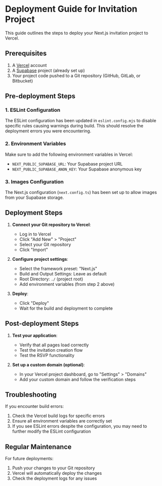 # Deployment Guide for Invitation Project

This guide outlines the steps to deploy your Next.js invitation project to Vercel.

## Prerequisites

1. A [Vercel](https://vercel.com/) account
2. A [Supabase](https://supabase.com/) project (already set up)
3. Your project code pushed to a Git repository (GitHub, GitLab, or Bitbucket)

## Pre-deployment Steps

### 1. ESLint Configuration

The ESLint configuration has been updated in `eslint.config.mjs` to disable specific rules causing warnings during build. This should resolve the deployment errors you were encountering.

### 2. Environment Variables

Make sure to add the following environment variables in Vercel:

- `NEXT_PUBLIC_SUPABASE_URL`: Your Supabase project URL
- `NEXT_PUBLIC_SUPABASE_ANON_KEY`: Your Supabase anonymous key

### 3. Images Configuration

The Next.js configuration (`next.config.ts`) has been set up to allow images from your Supabase storage.

## Deployment Steps

1. **Connect your Git repository to Vercel**:

   - Log in to Vercel
   - Click "Add New" > "Project"
   - Select your Git repository
   - Click "Import"

2. **Configure project settings**:

   - Select the framework preset: "Next.js"
   - Build and Output Settings: Leave as default
   - Root Directory: `./` (project root)
   - Add environment variables (from step 2 above)

3. **Deploy**:
   - Click "Deploy"
   - Wait for the build and deployment to complete

## Post-deployment Steps

1. **Test your application**:

   - Verify that all pages load correctly
   - Test the invitation creation flow
   - Test the RSVP functionality

2. **Set up a custom domain (optional)**:
   - In your Vercel project dashboard, go to "Settings" > "Domains"
   - Add your custom domain and follow the verification steps

## Troubleshooting

If you encounter build errors:

1. Check the Vercel build logs for specific errors
2. Ensure all environment variables are correctly set
3. If you see ESLint errors despite the configuration, you may need to further modify the ESLint configuration

## Regular Maintenance

For future deployments:

1. Push your changes to your Git repository
2. Vercel will automatically deploy the changes
3. Check the deployment logs for any issues

